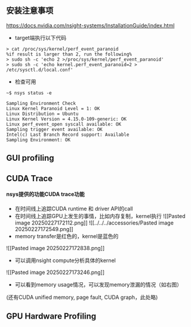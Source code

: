 ## 安装注意事项

https://docs.nvidia.com/nsight-systems/InstallationGuide/index.html
- target端执行以下代码
```shell
> cat /proc/sys/kernel/perf_event_paranoid
%if result is larger than 2, run the following% 
> sudo sh -c 'echo 2 >/proc/sys/kernel/perf_event_paranoid'
> sudo sh -c 'echo kernel.perf_event_paranoid=2 > /etc/sysctl.d/local.conf'
```
- 检查可用
```shell
~$ nsys status -e

Sampling Environment Check
Linux Kernel Paranoid Level = 1: OK
Linux Distribution = Ubuntu
Linux Kernel Version = 4.15.0-109-generic: OK
Linux perf_event_open syscall available: OK
Sampling trigger event available: OK
Intel(c) Last Branch Record support: Available
Sampling Environment: OK
```

## GUI profiling 




## CUDA Trace
#### nsys提供的功能CUDA trace功能
- 在时间线上追踪CUDA runtime 和 driver API的call
- 在时间线上追踪GPU上发生的事情，比如内存复制，kernel执行
![[Pasted image 20250227172112.png]]
![[../../../accessories/Pasted image 20250227172549.png]]
- memory transfer是红色的，kernel是蓝色的

![[Pasted image 20250227172838.png]]
- 可以调用nsight compute分析具体的kernel


![[Pasted image 20250227173246.png]]
- 可以看到memory usage情况，可以发现memory泄漏的情况（如右图）

(还有CUDA unified memory, page fault, CUDA graph，此处略)



## GPU Hardware Profiling
